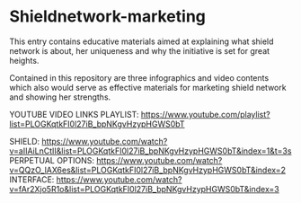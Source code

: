 # Shieldnetwork-marketing

This entry contains educative materials aimed at explaining what shield network is about, her uniqueness and why the initiative is set for great heights.

Contained in this repository are three infographics and video contents which also would serve as effective materials for marketing shield network and showing her strengths.

YOUTUBE VIDEO LINKS
PLAYLIST:
https://www.youtube.com/playlist?list=PLOGKqtkFI0l27iB_bpNKgvHzypHGWS0bT

SHIELD: https://www.youtube.com/watch?v=aIIAiLnCtII&list=PLOGKqtkFI0l27iB_bpNKgvHzypHGWS0bT&index=1&t=3s
PERPETUAL OPTIONS: https://www.youtube.com/watch?v=QQzO_lAX6es&list=PLOGKqtkFI0l27iB_bpNKgvHzypHGWS0bT&index=2
INTERFACE: https://www.youtube.com/watch?v=fAr2Xjo5R1o&list=PLOGKqtkFI0l27iB_bpNKgvHzypHGWS0bT&index=3
